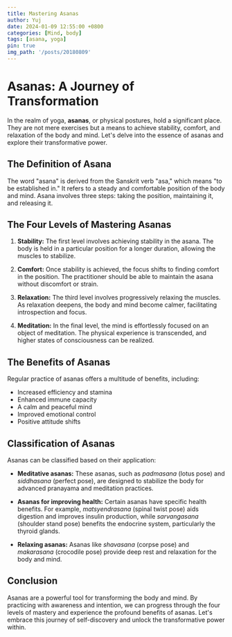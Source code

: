 ```yaml
---
title: Mastering Asanas
author: Yuj
date: 2024-01-09 12:55:00 +0800
categories: [Mind, body]
tags: [asana, yoga]
pin: true
img_path: '/posts/20180809'
---
```


# Asanas: A Journey of Transformation

In the realm of yoga, **asanas**, or physical postures, hold a significant place. They are not mere exercises but a means to achieve stability, comfort, and relaxation of the body and mind. Let's delve into the essence of asanas and explore their transformative power.

## The Definition of Asana

The word "asana" is derived from the Sanskrit verb "asa," which means "to be established in." It refers to a steady and comfortable position of the body and mind. Asana involves three steps: taking the position, maintaining it, and releasing it.

## The Four Levels of Mastering Asanas

1. **Stability:** The first level involves achieving stability in the asana. The body is held in a particular position for a longer duration, allowing the muscles to stabilize.

2. **Comfort:** Once stability is achieved, the focus shifts to finding comfort in the position. The practitioner should be able to maintain the asana without discomfort or strain.

3. **Relaxation:** The third level involves progressively relaxing the muscles. As relaxation deepens, the body and mind become calmer, facilitating introspection and focus.

4. **Meditation:** In the final level, the mind is effortlessly focused on an object of meditation. The physical experience is transcended, and higher states of consciousness can be realized.

## The Benefits of Asanas

Regular practice of asanas offers a multitude of benefits, including:
- Increased efficiency and stamina
- Enhanced immune capacity
- A calm and peaceful mind
- Improved emotional control
- Positive attitude shifts

## Classification of Asanas

Asanas can be classified based on their application:

- **Meditative asanas:** These asanas, such as *padmasana* (lotus pose) and *siddhasana* (perfect pose), are designed to stabilize the body for advanced pranayama and meditation practices.

- **Asanas for improving health:** Certain asanas have specific health benefits. For example, *matsyendrasana* (spinal twist pose) aids digestion and improves insulin production, while *sarvangasana* (shoulder stand pose) benefits the endocrine system, particularly the thyroid glands.

- **Relaxing asanas:** Asanas like *shavasana* (corpse pose) and *makarasana* (crocodile pose) provide deep rest and relaxation for the body and mind.

## Conclusion

Asanas are a powerful tool for transforming the body and mind. By practicing with awareness and intention, we can progress through the four levels of mastery and experience the profound benefits of asanas. Let's embrace this journey of self-discovery and unlock the transformative power within.
